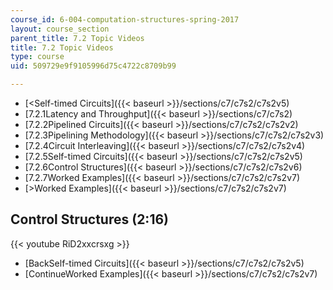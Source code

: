```yaml
---
course_id: 6-004-computation-structures-spring-2017
layout: course_section
parent_title: 7.2 Topic Videos
title: 7.2 Topic Videos
type: course
uid: 509729e9f9105996d75c4722c8709b99

---
```


*   [<Self-timed Circuits]({{< baseurl >}}/sections/c7/c7s2/c7s2v5)
*   [7.2.1Latency and Throughput]({{< baseurl >}}/sections/c7/c7s2)
*   [7.2.2Pipelined Circuits]({{< baseurl >}}/sections/c7/c7s2/c7s2v2)
*   [7.2.3Pipelining Methodology]({{< baseurl >}}/sections/c7/c7s2/c7s2v3)
*   [7.2.4Circuit Interleaving]({{< baseurl >}}/sections/c7/c7s2/c7s2v4)
*   [7.2.5Self-timed Circuits]({{< baseurl >}}/sections/c7/c7s2/c7s2v5)
*   [7.2.6Control Structures]({{< baseurl >}}/sections/c7/c7s2/c7s2v6)
*   [7.2.7Worked Examples]({{< baseurl >}}/sections/c7/c7s2/c7s2v7)
*   [\>Worked Examples]({{< baseurl >}}/sections/c7/c7s2/c7s2v7)

Control Structures (2:16)
-------------------------

{{< youtube RiD2xxcrsxg >}}

*   [BackSelf-timed Circuits]({{< baseurl >}}/sections/c7/c7s2/c7s2v5)
*   [ContinueWorked Examples]({{< baseurl >}}/sections/c7/c7s2/c7s2v7)